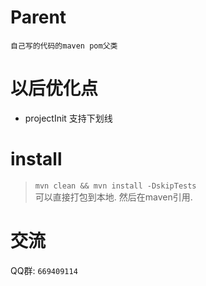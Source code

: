 # Parent
    自己写的代码的maven pom父类
    
    
# 以后优化点
 * projectInit 支持下划线
 
# install
> `mvn clean && mvn install -DskipTests` <br />
可以直接打包到本地. 然后在maven引用.

# 交流
QQ群: `669409114`
 
